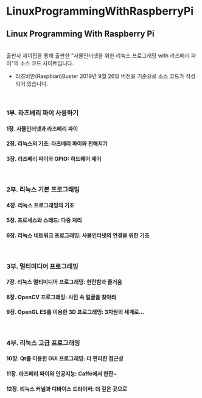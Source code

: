 # LinuxProgrammingWithRaspberryPi
<h2>Linux Programming With Raspberry Pi</h2><br>
출판사 제이펍을 통해 출판한 "사물인터넷을 위한 리눅스 프로그래밍 with 라즈베리 파이"의 소스 코드 사이트입니다.<br>
<ul>
<li>라즈비안(Raspbian)Buster 2019년 9월 26일 버전을 기준으로 소스 코드가 작성되어 있습니다.</li>
</ul>
<br>
<h3>1부. 라즈베리 파이 사용하기</h3>
<h4>1장. 사물인터넷과 라즈베리 파이</h4>
<h4>2장. 리눅스의 기초: 라즈베리 파이와 친해지기</h4>
<h4>3장. 라즈베리 파이와 GPIO: 하드웨어 제어</h4>
<br>
<h3>2부. 리눅스 기본 프로그래밍</h3>
<h4>4장. 리눅스 프로그래밍의 기초</h4>
<h4>5장. 프로세스와 스레드: 다중 처리</h4>
<h4>6장. 리눅스 네트워크 프로그래밍: 사물인터넷의 연결을 위한 기초</h4>
<br>
<h3>3부. 멀티미디어 프로그래밍</h3>
<h4>7장. 리눅스 멀티미디어 프로그래밍: 현란함과 즐거움</h4>
<h4>8장. OpenCV 프로그래밍: 사진 속 얼굴을 찾아라</h4>
<h4>9장. OpenGL ES를 이용한 3D 프로그래밍: 3차원의 세계로…</h4>
<br>
<h3>4부. 리눅스 고급 프로그래밍</h3>
<h4>10장. Qt를 이용한 GUI 프로그래밍: 더 편리한 접근성</h4>
<h4>11장. 라즈베리 파이와 인공지능: Caffe에서 한잔~</h4>
<h4>12장. 리눅스 커널과 디바이스 드라이버: 더 깊은 곳으로</h4>

